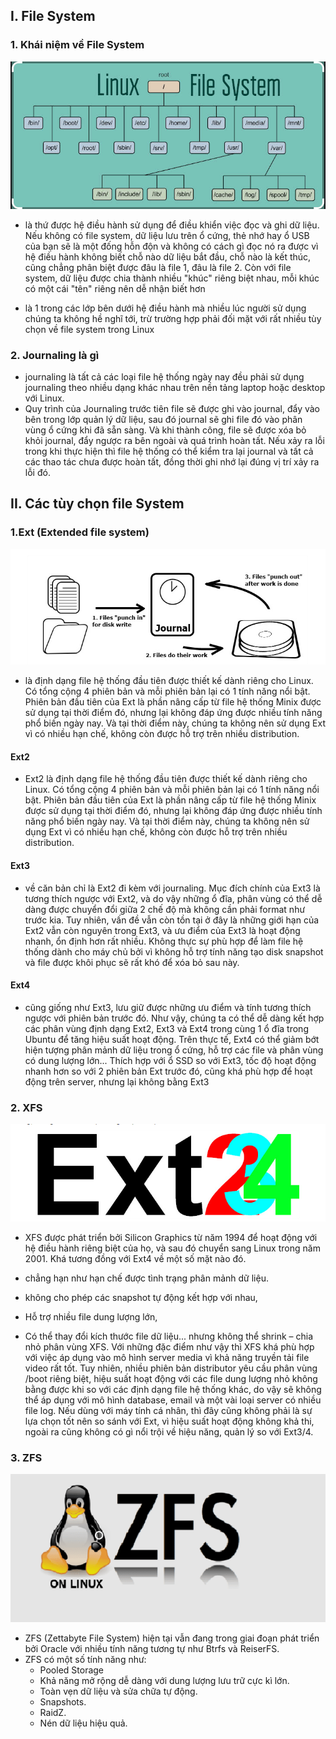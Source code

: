 ## I. File System
### 1. Khái niệm về File System
<img src="img/k1.png">

-  là thứ được hệ điều hành sử dụng để điều khiển việc đọc và ghi dữ liệu. Nếu không có file system, dữ liệu lưu trên ổ cứng, thẻ nhớ hay ổ USB của bạn sẽ là một đống hỗn độn và không có cách gì đọc nó ra được vì hệ điều hành không biết chỗ nào dữ liệu bắt đầu, chỗ nào là kết thúc, cũng chẳng phân biệt được đâu là file 1, đâu là file 2. Còn với file system, dữ liệu được chia thành nhiều "khúc" riêng biệt nhau, mỗi khúc có một cái "tên" riêng nên dễ nhận biết hơn

- là 1 trong các lớp bên dưới hệ điều hành mà nhiều lúc người sử dụng chúng ta không hề nghĩ tới, trừ trường hợp phải đối mặt với rất nhiều tùy chọn về file system trong Linux
### 2. Journaling là gì
- journaling là tất cả các loại file hệ thống ngày nay đều phải sử dụng journaling theo nhiều dạng khác nhau trên nền tảng laptop hoặc desktop với Linux.
- Quy trình của Journaling trước tiên file sẽ được ghi vào journal, đẩy vào bên trong lớp quản lý dữ liệu, sau đó journal sẽ ghi file đó vào phân vùng ổ cứng khi đã sẵn sàng. Và khi thành công, file sẽ được xóa bỏ khỏi journal, đẩy ngược ra bên ngoài và quá trình hoàn tất. Nếu xảy ra lỗi trong khi thực hiện thì file hệ thống có thể kiểm tra lại journal và tất cả các thao tác chưa được hoàn tất, đồng thời ghi nhớ lại đúng vị trí xảy ra lỗi đó.

## II. Các tùy chọn file System
### 1.Ext (Extended file system)
<img src="img/k2.png">

- là định dạng file hệ thống đầu tiên được thiết kế dành riêng cho Linux. Có tổng cộng 4 phiên bản và mỗi phiên bản lại có 1 tính năng nổi bật. Phiên bản đầu tiên của Ext là phần nâng cấp từ file hệ thống Minix được sử dụng tại thời điểm đó, nhưng lại không đáp ứng được nhiều tính năng phổ biến ngày nay. Và tại thời điểm này, chúng ta không nên sử dụng Ext vì có nhiều hạn chế, không còn được hỗ trợ trên nhiều distribution.
####  Ext2
- Ext2 là định dạng file hệ thống đầu tiên được thiết kế dành riêng cho Linux. Có tổng cộng 4 phiên bản và mỗi phiên bản lại có 1 tính năng nổi bật. Phiên bản đầu tiên của Ext là phần nâng cấp từ file hệ thống Minix được sử dụng tại thời điểm đó, nhưng lại không đáp ứng được nhiều tính năng phổ biến ngày nay. Và tại thời điểm này, chúng ta không nên sử dụng Ext vì có nhiều hạn chế, không còn được hỗ trợ trên nhiều distribution.

#### Ext3 
- về căn bản chỉ là Ext2 đi kèm với journaling. Mục đích chính của Ext3 là tương thích ngược với Ext2, và do vậy những ổ đĩa, phân vùng có thể dễ dàng được chuyển đổi giữa 2 chế độ mà không cần phải format như trước kia. Tuy nhiên, vấn đề vẫn còn tồn tại ở đây là những giới hạn của Ext2 vẫn còn nguyên trong Ext3, và ưu điểm của Ext3 là hoạt động nhanh, ổn định hơn rất nhiều. Không thực sự phù hợp để làm file hệ thống dành cho máy chủ bởi vì không hỗ trợ tính năng tạo disk snapshot và file được khôi phục sẽ rất khó để xóa bỏ sau này.
#### Ext4 
- cũng giống như Ext3, lưu giữ được những ưu điểm và tính tương thích ngược với phiên bản trước đó. Như vậy, chúng ta có thể dễ dàng kết hợp các phân vùng định dạng Ext2, Ext3 và Ext4 trong cùng 1 ổ đĩa trong Ubuntu để tăng hiệu suất hoạt động. Trên thực tế, Ext4 có thể giảm bớt hiện tượng phân mảnh dữ liệu trong ổ cứng, hỗ trợ các file và phân vùng có dung lượng lớn... Thích hợp với ổ SSD so với Ext3, tốc độ hoạt động nhanh hơn so với 2 phiên bản Ext trước đó, cũng khá phù hợp để hoạt động trên server, nhưng lại không bằng Ext3
### 2. XFS 
<img src="img/k3.png">

- XFS được phát triển bởi Silicon Graphics từ năm 1994 để hoạt động với hệ điều hành riêng biệt của họ, và sau đó chuyển sang Linux trong năm 2001. Khá tương đồng với Ext4 về một số mặt nào đó.

- chẳng hạn như hạn chế được tình trạng phân mảnh dữ liệu.
- không cho phép các snapshot tự động kết hợp với nhau, 
- Hỗ trợ nhiều file dung lượng lớn, 
- Có thể thay đổi kích thước file dữ liệu... nhưng không thể shrink – chia nhỏ phân vùng XFS. 
Với những đặc điểm như vậy thì XFS khá phù hợp với việc áp dụng vào mô hình server media vì khả năng truyền tải file video rất tốt. Tuy nhiên, nhiều phiên bản distributor yêu cầu phân vùng /boot riêng biệt, hiệu suất hoạt động với các file dung lượng nhỏ không bằng được khi so với các định dạng file hệ thống khác, do vậy sẽ không thể áp dụng với mô hình database, email và một vài loại server có nhiều file log. Nếu dùng với máy tính cá nhân, thì đây cũng không phải là sự lựa chọn tốt nên so sánh với Ext, vì hiệu suất hoạt động không khả thi, ngoài ra cũng không có gì nổi trội về hiệu năng, quản lý so với Ext3/4.
### 3. ZFS 
<img src="img/k5.png">

- ZFS (Zettabyte File System) hiện tại vẫn đang trong giai đoạn phát triển bởi Oracle với nhiều tính năng tương tự như Btrfs và ReiserFS. 
- ZFS có một số tính năng như:
    + Pooled Storage
    + Khả năng mở rộng dễ dàng với dung lượng lưu trữ cực kì lớn.
    + Toàn vẹn dữ liệu và sửa chữa tự động.
    + Snapshots.
    + RaidZ.
    + Nén dữ liệu hiệu quả.
